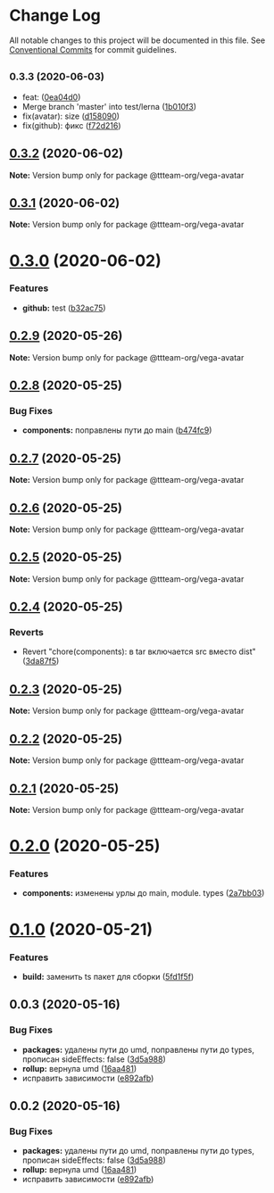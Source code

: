 # Change Log

All notable changes to this project will be documented in this file.
See [Conventional Commits](https://conventionalcommits.org) for commit guidelines.

## <small>0.3.3 (2020-06-03)</small>

* feat: ([0ea04d0](https://github.com/ttteam-org/ttteam-vega-ui/commit/0ea04d0))
* Merge branch 'master' into test/lerna ([1b010f3](https://github.com/ttteam-org/ttteam-vega-ui/commit/1b010f3))
* fix(avatar): size ([d158090](https://github.com/ttteam-org/ttteam-vega-ui/commit/d158090))
* fix(github): фикс ([f72d216](https://github.com/ttteam-org/ttteam-vega-ui/commit/f72d216))





## [0.3.2](https://github.com/ttteam-org/ttteam-vega-ui/compare/@ttteam-org/vega-avatar@0.3.1...@ttteam-org/vega-avatar@0.3.2) (2020-06-02)

**Note:** Version bump only for package @ttteam-org/vega-avatar





## [0.3.1](https://github.com/ttteam-org/ttteam-vega-ui/compare/@ttteam-org/vega-avatar@0.3.0...@ttteam-org/vega-avatar@0.3.1) (2020-06-02)

**Note:** Version bump only for package @ttteam-org/vega-avatar





# [0.3.0](https://github.com/ttteam-org/ttteam-vega-ui/compare/@ttteam-org/vega-avatar@0.2.9...@ttteam-org/vega-avatar@0.3.0) (2020-06-02)


### Features

* **github:** test ([b32ac75](https://github.com/ttteam-org/ttteam-vega-ui/commit/b32ac751f5c8712c4eef0113bd6c6aed88e552ce))





## [0.2.9](https://github.com/ttteam-org/ttteam-vega-ui/compare/@ttteam-org/vega-avatar@0.1.0...@ttteam-org/vega-avatar@0.2.9) (2020-05-26)

**Note:** Version bump only for package @ttteam-org/vega-avatar





## [0.2.8](https://github.com/ttteam-org/ttteam-vega-ui/compare/@ttteam-org/vega-avatar@0.2.7...@ttteam-org/vega-avatar@0.2.8) (2020-05-25)


### Bug Fixes

* **components:** поправлены пути до main ([b474fc9](https://github.com/ttteam-org/ttteam-vega-ui/commit/b474fc94fd90b0d4dd791935251d21d8541b77f9))





## [0.2.7](https://github.com/ttteam-org/ttteam-vega-ui/compare/@ttteam-org/vega-avatar@0.2.6...@ttteam-org/vega-avatar@0.2.7) (2020-05-25)

**Note:** Version bump only for package @ttteam-org/vega-avatar





## [0.2.6](https://github.com/ttteam-org/ttteam-vega-ui/compare/@ttteam-org/vega-avatar@0.2.5...@ttteam-org/vega-avatar@0.2.6) (2020-05-25)

**Note:** Version bump only for package @ttteam-org/vega-avatar





## [0.2.5](https://github.com/ttteam-org/ttteam-vega-ui/compare/@ttteam-org/vega-avatar@0.2.4...@ttteam-org/vega-avatar@0.2.5) (2020-05-25)

**Note:** Version bump only for package @ttteam-org/vega-avatar





## [0.2.4](https://github.com/ttteam-org/ttteam-vega-ui/compare/@ttteam-org/vega-avatar@0.2.3...@ttteam-org/vega-avatar@0.2.4) (2020-05-25)


### Reverts

* Revert "chore(components): в tar включается src вместо dist" ([3da87f5](https://github.com/ttteam-org/ttteam-vega-ui/commit/3da87f523e514c40c18815a6f2e44a6dbdd502b7))





## [0.2.3](https://github.com/ttteam-org/ttteam-vega-ui/compare/@ttteam-org/vega-avatar@0.2.1...@ttteam-org/vega-avatar@0.2.3) (2020-05-25)

**Note:** Version bump only for package @ttteam-org/vega-avatar





## [0.2.2](https://github.com/ttteam-org/ttteam-vega-ui/compare/@ttteam-org/vega-avatar@0.2.1...@ttteam-org/vega-avatar@0.2.2) (2020-05-25)

**Note:** Version bump only for package @ttteam-org/vega-avatar





## [0.2.1](https://github.com/ttteam-org/ttteam-vega-ui/compare/@ttteam-org/vega-avatar@0.2.0...@ttteam-org/vega-avatar@0.2.1) (2020-05-25)

**Note:** Version bump only for package @ttteam-org/vega-avatar





# [0.2.0](https://github.com/ttteam-org/ttteam-vega-ui/compare/@ttteam-org/vega-avatar@0.1.0...@ttteam-org/vega-avatar@0.2.0) (2020-05-25)


### Features

* **components:** изменены урлы до main, module. types ([2a7bb03](https://github.com/ttteam-org/ttteam-vega-ui/commit/2a7bb0354a083e034a49ed7e3709283dec0b7381))





# [0.1.0](https://github.com/ttteam-org/ttteam-vega-ui/compare/@ttteam-org/vega-avatar@0.0.2...@ttteam-org/vega-avatar@0.1.0) (2020-05-21)


### Features

* **build:** заменить ts пакет для сборки ([5fd1f5f](https://github.com/ttteam-org/ttteam-vega-ui/commit/5fd1f5fcd66e4c7cd83b623b63c3fe49f1001d88))





## 0.0.3 (2020-05-16)

### Bug Fixes

- **packages:** удалены пути до umd, поправлены пути до types, прописан sideEffects: false ([3d5a988](https://github.com/gpn-prototypes/vega-ui/commit/3d5a98871aece5d6c79be112e2e60ecd0529694e))
- **rollup:** вернула umd ([16aa481](https://github.com/gpn-prototypes/vega-ui/commit/16aa48132ca6c3934b3b12aa079f8645a0efc89b))
- исправить зависимости ([e892afb](https://github.com/gpn-prototypes/vega-ui/commit/e892afb5368b7ed2c6bdd4c77e08917e033f75ed))

## 0.0.2 (2020-05-16)

### Bug Fixes

- **packages:** удалены пути до umd, поправлены пути до types, прописан sideEffects: false ([3d5a988](https://github.com/gpn-prototypes/vega-ui/commit/3d5a98871aece5d6c79be112e2e60ecd0529694e))
- **rollup:** вернула umd ([16aa481](https://github.com/gpn-prototypes/vega-ui/commit/16aa48132ca6c3934b3b12aa079f8645a0efc89b))
- исправить зависимости ([e892afb](https://github.com/gpn-prototypes/vega-ui/commit/e892afb5368b7ed2c6bdd4c77e08917e033f75ed))
